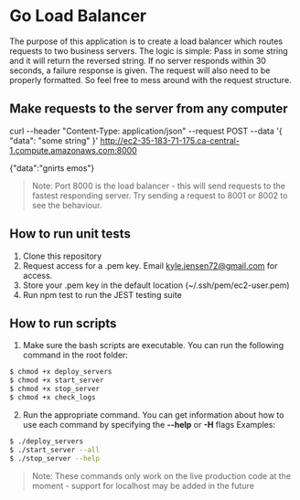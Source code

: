 # Go Load Balancer

The purpose of this application is to create a load balancer which routes requests to two business servers. The logic is simple: Pass in some string and it will return the reversed string. If no server responds within 30 seconds, a failure response is given. The request will also need to be properly formatted. So feel free to mess around with the request structure.

## Make requests to the server from any computer

curl --header "Content-Type: application/json" --request POST --data '{ "data": "some string" }' http://ec2-35-183-71-175.ca-central-1.compute.amazonaws.com:8000

{"data":"gnirts emos"}

> Note: Port 8000 is the load balancer - this will send requests to the fastest responding server. Try sending a request to 8001 or 8002 to see the behaviour.

## How to run unit tests

1. Clone this repository
2. Request access for a .pem key. Email kyle.jensen72@gmail.com for access.
3. Store your .pem key in the default location (~/.ssh/pem/ec2-user.pem)
4. Run npm test to run the JEST testing suite

## How to run scripts

1. Make sure the bash scripts are executable. You can run the following command in the root folder:
```sh
$ chmod +x deploy_servers
$ chmod +x start_server
$ chmod +x stop_server
$ chmod +x check_logs
```
2. Run the appropriate command. You can get information about how to use each command by specifying the **--help** or **-H** flags
Examples:
```sh
$ ./deploy_servers
$ ./start_server --all
$ ./stop_server --help
```
> Note: These commands only work on the live production code at the moment - support for localhost may be added in the future
